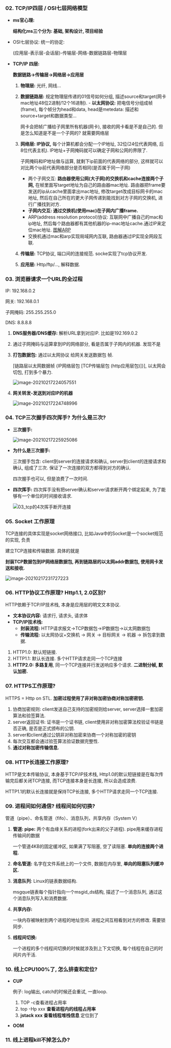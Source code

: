 ### 02. TCP/IP四层 / OSI七层网络模型

- **ms官心理:**

  **结构化ms三个分为: 基础, 架构设计, 项目经验**

- OSI七层协议: 统一的协定:

  (应用层-表示层-会话层)-传输层-网络-数据链路层-物理层

- **TCP/IP 四层:**

  **数据链路->传输层->网络层->应用层**

  1. **物理层:** 光纤, 网线...

  2. **数据链路层:** 规定物理层传递的01信号如何分组, 描述source和target(网卡mac地址48位2进制/12个16进制). - **以太网协议:** 把电信号分组成帧(frame), 每个帧分为head和data, head是metedata: 描述和source+target和数据类型...

     网卡会把帧广播给子网里所有机器(网卡), 接收的网卡看是不是自己的.  但是怎么知道是不是一个子网的? 就需要网络层

  3. **网络层:** **IP协议,** 每个计算机都会分配一个IP地址, 32位(24位代表网络, 后8位代表主机). IP地址+子网掩码就可以确定子网和公网的界限了.

     子网掩码和IP地址做与运算, 就剩下ip前面的代表网络的部分, 这样就可以对比两个ip前代表网络部分是否相同(是否属于同一子网)

     - 两个子网交互: **路由器使用公网(大子网)的交换机和cache连接两个子网,** 在帧里面写target地址为自己的路由器mac地址. 路由器把frame要发送的ip从cache里面拿出mac地址, 修改target改成目标网卡的mac地址, 然后在自己所在的更大子网传递到能找到对方子网的交换机, 进行广播找到对方. 
     - **子网内交互: 通过交换机(使用mac)在子网内广播frame.** 
     - ARP(address resolution protocol)协议: 互联网中广播自己的mac和ip地址, 然后每个路由器都有其他机器的ip-mac地址cache.通过IP来定位mac地址. [图解ARP](https://zhuanlan.zhihu.com/p/28771785)
     - 交换机通过mac和arp实现局域网内互联, 路由器通过IP实现全网段互联.

  4. **传输层:** TCP协议, 端口间的连接规范. socke实现了tcp协议开发.

  5. **应用层:** Http/ftp/..., 解释数据.





### 03. 浏览器请求一个URL的全过程

IP: 192.168.0.2

网关: 192.168.0.1

子网掩码: 255.255.255.0

DNS: 8.8.8.8

1. **DNS服务器/DNS缓存:** 解析URL拿到对应IP. 比如是192.169.0.2

2. 通过子网掩码与运算拿到IP的网络部分, 看是否属于子网内的机器. 发现不是

3. **打包数据包:** 通过以太网协议 给网关发送数据包 帧. 

   [链路层以太网数据帧 {IP网络层包 [TCP传输层包 (http应用层包)]}], 以太网会切包, 打到多个暴力.

   ![image-20210217224057551](%E7%AA%81%E5%87%BB2.assets/image-20210217224057551.png)

4. **网关转发-发送到对应IP的机器**

   ![image-20210217224748996](%E7%AA%81%E5%87%BB2.assets/image-20210217224748996.png)

### 04. TCP三次握手四次挥手? 为什么是三次?

- **三次握手:**

  ![image-20210217225925086](%E7%AA%81%E5%87%BB2.assets/image-20210217225925086.png)

- **为什么是三次握手:** 

  三次握手包含: client到server的连接请求和确认, server到client的连接请求和确认, 组成了三次. 保证了一次连接的双方都得到对方的确认. 

  四次握手也可以, 但是浪费了一次时间.

- **四次挥手:** 四次挥手没有把server确认和server请求断开两个绑定起来, 为了能够有一个单位的时间接收请求.

  ![03_tcp的4次挥手断开连接](%E7%AA%81%E5%87%BB2.assets/03_tcp%E7%9A%844%E6%AC%A1%E6%8C%A5%E6%89%8B%E6%96%AD%E5%BC%80%E8%BF%9E%E6%8E%A5.png)





### 05. Socket 工作原理

TCP连接的具体实现是socket网络接口, 比如Java中的Socket是一个socket规范的实现, 负责

建立TCP连接和传输数据. 具体的就是

**封装TCP数据包到IP网络层数据包, 再到链路层的以太网addr数据包, 使用网卡发送和接收.**

![image-20210217231727223](%E7%AA%81%E5%87%BB2.assets/image-20210217231727223.png)



### 06. HTTP协议工作原理? Http1.1, 2.0区别?

HTTP依赖于TCP/IP技术栈, 本身是应用层的明文文本协议. 

- **文本协议内容:** 请求行, 请求头, 请求体
- **TCP/IP技术栈:** 
  - **封装流程:** HTTP请求报文->TCP数据包->IP数据包->以太网数据包
  - **传输流程:** 以太网协议+交换机 -> 网关 -> 目标网关 -> 机器 -> 拆包拿到数据.

1. HTTP1.0: 默认短链接.
2. HTTP1.1: 默认长连接. 多个HTTP请求走同一个TCP连接
3. **HTTP2.0: 多路复用**, 同一个TCP连接并行发送响应多个请求. **二进制分帧, 默认加密.**



### 07. HTTPS工作原理?

HTTPS = Http on STL. **加密过程使用了非对称加密协商对称加密密钥.** 

1. 协商加密规则: client发送自己支持的加密规则给server, server选择一套加密算法和验签算法.
2. server返回证书: 证书是一个证书链, client使用非对称加密算法校验证书链是否正确, 是否是正式颁布的公钥.
3. server和client通过公钥非对称加密来协商一个对称加密的密钥
4. 每次交互都会通过验签算法验证数据完整性.
5. **通过对称加密传输信息.**



### 08. HTTP长连接工作原理?

HTTP是文本传输协议, 本身基于TCP/IP技术栈, Http1.0的默认短链接是在每次传输完后都关闭TCP连接, 而TCP连接本身是长连接, 所以会造成浪费.

HTTP1.1的默认长连接就是保持TCP长连接, 多个HTTP请求走同一个TCP连接. 



### 09. 进程间如何通信? 线程间如何切换?

管道（pipe）、命名管道（fifo）、消息队列，共享内存（System V）

1. **管道: pipe:**  两个有血缘关系的进程(fork出来的父子进程). pipe用来缓存进程传输间的数据

   一个管道4KB的固定缓冲区, 如果满了写阻塞, 空了读阻塞. **单向的连接两个进程.**

2. **命名管道:** 名字在文件系统上的一个文件, 数据在内存里, **单向的阻塞队列缓冲区.**

3. **消息队列**: Linux的链表数据结构. 

   msgque链表每个指针指向一个msgid_ds结构, 描述了一个消息队列, 通过这个消息队列写入和消费数据.

4. **共享内存:**

   一块内存被映射到两个进程的地址空间. 进程之间互相看到对方的修改. 需要锁同步.

5. **线程间切换:**

   一个进程的多个线程间切换的时候就涉及到上下文切换, 每个线程在自己的时间片内干活.





### 10. 线上CPU100%了, 怎么排查和定位? 

- **CUP**

  例子: log输出, catch的时候还会重试, 一直loop.

  1. TOP -c查看进程占用率
  2. top -Hp xxx **查看进程内的线程占用率**
  3. **jstack xxx 查看线程堆栈信息** 定位到了

- **OOM**





### 11. 线上进程kill不掉怎么办?
































